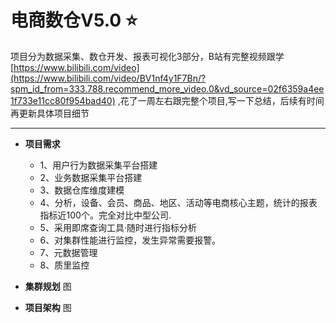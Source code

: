 # 电商数仓V5.0 :star:
项目分为数据采集、数仓开发、报表可视化3部分，B站有完整视频跟学[https://www.bilibili.com/video](https://www.bilibili.com/video/BV1nf4y1F7Bn/?spm_id_from=333.788.recommend_more_video.0&vd_source=02f6359a4ee1f733e11cc80f954bad40) ,花了一周左右跟完整个项目,写一下总结，后续有时间再更新具体项目细节

-----
- **项目需求**
  - 1、用户行为数据采集平台搭建
  - 2、业务数据采集平台搭建
  - 3、数据仓库维度建模
  - 4、分析，设备、会员、商品、地区、活动等电商核心主题，统计的报表指标近100个。完全对比中型公司.
  - 5、采用即席查询工具·随时进行指标分析
  - 6、对集群性能进行监控，发生异常需要报警。
  - 7、元数据管理
  - 8、质里监控


- **集群规划**
图
- **项目架构**
图
